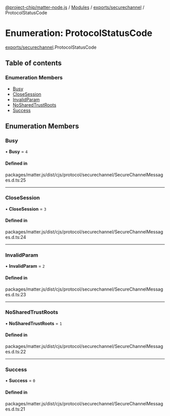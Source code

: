 [@project-chip/matter-node.js](../README.md) / [Modules](../modules.md) / [exports/securechannel](../modules/exports_securechannel.md) / ProtocolStatusCode

# Enumeration: ProtocolStatusCode

[exports/securechannel](../modules/exports_securechannel.md).ProtocolStatusCode

## Table of contents

### Enumeration Members

- [Busy](exports_securechannel.ProtocolStatusCode.md#busy)
- [CloseSession](exports_securechannel.ProtocolStatusCode.md#closesession)
- [InvalidParam](exports_securechannel.ProtocolStatusCode.md#invalidparam)
- [NoSharedTrustRoots](exports_securechannel.ProtocolStatusCode.md#nosharedtrustroots)
- [Success](exports_securechannel.ProtocolStatusCode.md#success)

## Enumeration Members

### Busy

• **Busy** = ``4``

#### Defined in

packages/matter.js/dist/cjs/protocol/securechannel/SecureChannelMessages.d.ts:25

___

### CloseSession

• **CloseSession** = ``3``

#### Defined in

packages/matter.js/dist/cjs/protocol/securechannel/SecureChannelMessages.d.ts:24

___

### InvalidParam

• **InvalidParam** = ``2``

#### Defined in

packages/matter.js/dist/cjs/protocol/securechannel/SecureChannelMessages.d.ts:23

___

### NoSharedTrustRoots

• **NoSharedTrustRoots** = ``1``

#### Defined in

packages/matter.js/dist/cjs/protocol/securechannel/SecureChannelMessages.d.ts:22

___

### Success

• **Success** = ``0``

#### Defined in

packages/matter.js/dist/cjs/protocol/securechannel/SecureChannelMessages.d.ts:21
